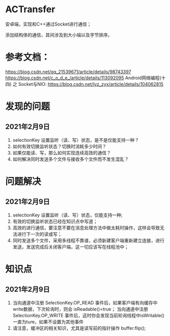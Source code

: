 # ACTransfer
安卓端，实现和C++通过Socket进行通信；

添加结构体的通信，其间涉及到大小端以及字节排序。

# 参考文档：
  https://blog.csdn.net/qq_21539671/article/details/98743397
  https://blog.csdn.net/c_o_d_e_/article/details/113092095
  Android网络编程(十四) 之 Socket与NIO: https://blog.csdn.net/lyz_zyx/article/details/104062815

# 发现的问题
##  2021年2月9日
 1. selectionKey 设置监听（读、写）状态，是不是仅能支持一种？
 2. 如何有效切换监听状态？切换时消耗多少时间？
 3. 如果仅能读、写，那么如何实现连续高效的通信？
 4. 如何解决同时发送多个文件与接收多个文件而不发生混乱？

# 问题解决
##  2021年2月9日
1. selectionKey 设置监听（读、写）状态，仅能支持一种;
2. 有效的切换监听状态已经在知识点中写道；
3. 高效的进行通信，要注意不要在消息处理方法中做太耗时操作，这样会导致无法进行下一次的读或写；
4. 同时发送多个文件，采用多线程不靠谱，必须新建客户端重新建立连接，进行发送，发送完成后关闭客户端，这一切应该写在线程池中；

# 知识点
##  2021年2月9日
1. 当向通道中注册 SelectionKey.OP_READ 事件后，如果客户端有向缓存中write数据，下次轮询时，则会 isReadable()=true；
    当向通道中注册 SelectionKey.OP_WRITE 事件后，这时你会发现当前轮询线程中isWritable()一直为ture，如果不设置为其他事件
2. 请注意，缓冲区的相关知识，尤其是读写前的指针操作 buffer.flip();

